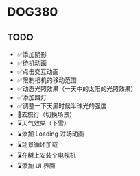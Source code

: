# DOG380

## TODO

* ✅添加阴影
* ✅待机动画
* ✅点击交互动画
* ✅限制相机的移动范围
* ✅动态光照效果（一天中的太阳的光照效果）
* ✅添加路灯
* ✅调整一下天黑时候半球光的强度
* 🔨去旅行（切换场景）
* ⌛️天气效果（下雪）
* ⌛️添加 Loading 过场动画
* ⌛️场景循环加载
* ⌛️在树上安装个电视机
* ⌛️添加 UI 界面